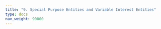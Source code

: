 ```yaml
---
title: "9. Special Purpose Entities and Variable Interest Entities"
type: docs
nav_weight: 90000
---
```

